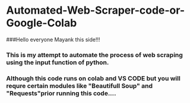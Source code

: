 # Automated-Web-Scraper-code-or-Google-Colab
###Hello everyone Mayank this side!!!
### This is my attempt to automate the process of web scraping using the input function of python.
### Although this code runs on colab and VS CODE but you will requre certain modules like "Beautifull Soup" and "Requests"prior running this code....
